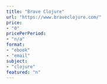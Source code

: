 ```yaml
---
title: "Brave Clojure"
url: "https://www.braveclojure.com/"
price: 
- "0"
pricePerPeriod: 
- "n/a"
format: 
- "ebook"
- "email"
subject: 
- "clojure"
featured: "n"
---
```

